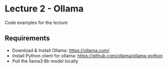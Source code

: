 # Lecture 2 - Ollama
Code examples for the lecture

## Requirements
- Download & Install Ollama: https://ollama.com/
- Install Python client for ollama: https://github.com/ollama/ollama-python
- Pull the llama3:8b model locally
 

